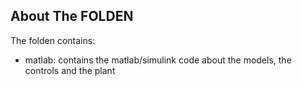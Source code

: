 

<!-- ABOUT THE FOLDEN -->
## About The FOLDEN

The folden contains:
* matlab: contains the matlab/simulink code about the models, the controls and the plant

